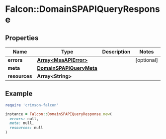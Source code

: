 # Falcon::DomainSPAPIQueryResponse

## Properties

| Name | Type | Description | Notes |
| ---- | ---- | ----------- | ----- |
| **errors** | [**Array&lt;MsaAPIError&gt;**](MsaAPIError.md) |  | [optional] |
| **meta** | [**DomainSPAPIQueryMeta**](DomainSPAPIQueryMeta.md) |  |  |
| **resources** | **Array&lt;String&gt;** |  |  |

## Example

```ruby
require 'crimson-falcon'

instance = Falcon::DomainSPAPIQueryResponse.new(
  errors: null,
  meta: null,
  resources: null
)
```

